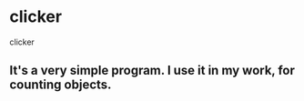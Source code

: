 # clicker
clicker

It's a very simple program. 
I use it in my work, for counting objects.
-----------------------------------------------
